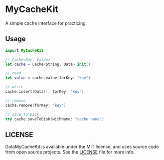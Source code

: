 # MyCacheKit

A simple cache interface for practicing.

## Usage

```swift
import MyCacheKit

// Cache<Key, Value>
let cache = Cache<String, Data>.init()

// read
let value = cache.value(forKey: "key")

// write
cache.insert(Data(), forKey: "key")

// remove
cache.remove(forKey: "key")

// save to Disk
try cache.saveToDisk(withName: "cache name")
```

## LICENSE

DataMyCacheKit is available under the MIT license, and uses source code from open source projects. See the [LICENSE](https://github.com/osyuu/MyCacheKit/blob/main/LICENSE) file for more info.
